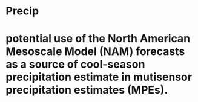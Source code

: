 # Precip
# potential use of the North American Mesoscale Model (NAM) forecasts as a source of cool-season precipitation estimate in mutisensor precipitation estimates (MPEs).
